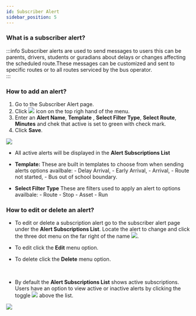 ```yaml
---
id: Subscriber Alert
sidebar_position: 5
---
```


### What is a subscriber alert?
:::info
Subscriber alerts are used to send messages to users this can be parents, drivers, students or guradians about delays or changes affecting the scheduled route.These messages can be customized and sent to specific routes or to all routes serviced by the bus operator.  
:::

### How to add an alert?

1. Go to the Subscriber Alert page.
2. Click <img src='/img/add-btn.png'/> icon on the top righ hand of the menu.
3. Enter an **Alert Name**, **Template** , **Select Filter Type**, **Select Route**, **Minutes** and chek that active is set to green with check mark. 
4. Click **Save**.
<img src='/img/subscriber-alert-add.png'/>

- All active alerts will be displayed in the **Alert Subscriptions List**
- **Template:** These are built in templates to choose from when sending alerts options availbale:
                - Delay Arrival, 
                - Early Arrival, 
                - Arrival, 
                - Route not started,
                - Bus out of school boundary.
  
- **Select Filter Type** These are filters used to apply an alert to options availbale: 
                 - Route
                 - Stop
                 - Asset
                 - Run

### How to edit or delete an alert?

- To edit or delete a subscription alert go to the subscriber alert page under the **Alert Subscriptions List**. Locate the alert to change and click the three dot menu on the far right of the name <img src='/img/3-dots-icon.png'/>.

- To edit click the **Edit** menu option.
- To delete click the **Delete** menu option.
<br/>

- By default the **Alert Subscriptions List** shows active subscriptions. Users have an option to view active or inactive alerts by clicking the toggle <img src='/img/subscriber-show-toggle.png'/> above the list.

<img src='/img/subscriber-alert-edit-del.png'/>